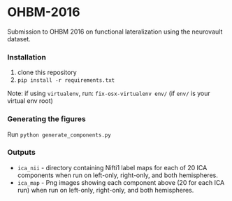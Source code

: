 # OHBM-2016
Submission to OHBM 2016 on functional lateralization using the neurovault dataset.

### Installation

1. clone this repository
2. `pip install -r requirements.txt`

Note: if using `virtualenv`, run: `fix-osx-virtualenv env/` (if `env/` is your virtual env root)

### Generating the figures

Run `python generate_components.py`

### Outputs

* `ica_nii` - directory containing Nifti1 label maps for each of 20 ICA components when run on left-only, right-only, and both hemispheres.
* `ica_map` - Png images showing each component above (20 for each ICA run) when run on left-only, right-only, and both hemispheres.
